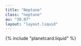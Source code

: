 ```yaml
---
title: "Neptune"
class: "neptune"
au: "30.07"
layout: "layout.liquid"
---
```

{% include "planetcard.liquid" %}